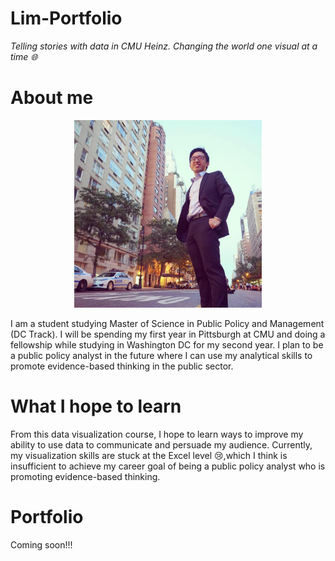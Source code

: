 # Lim-Portfolio
*Telling stories with data in CMU Heinz. Changing the world one visual at a time :globe_with_meridians:*

# About me
<p align="center"> 
  <img src="https://raw.githubusercontent.com/YangLe-L/Lim-Portfolio/master/Yang%20Le%20photo.jpg" width= "300">
  </p>

I am a student studying Master of Science in Public Policy and Management (DC Track). I will be spending my first year in Pittsburgh at CMU and doing a fellowship while studying in Washington DC for my second year. I plan to be a public policy analyst in the future where I can use my analytical skills to promote evidence-based thinking in the public sector.     

# What I hope to learn 
From this data visualization course, I hope to learn ways to improve my ability to use data to communicate and persuade my audience. Currently, my visualization skills are stuck at the Excel level :cry:,which I think is insufficient to achieve my career goal of being a public policy analyst who is promoting evidence-based thinking.   

# Portfolio
Coming soon!!! 
